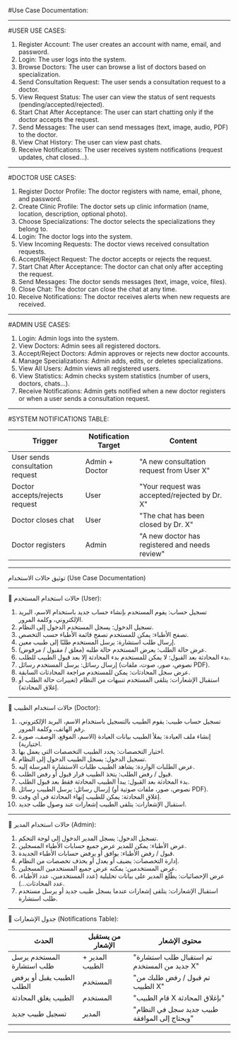 #Use Case Documentation:

---

#USER USE CASES:

1. Register Account: The user creates an account with name, email, and password.
2. Login: The user logs into the system.
3. Browse Doctors: The user can browse a list of doctors based on specialization.
4. Send Consultation Request: The user sends a consultation request to a doctor.
5. View Request Status: The user can view the status of sent requests (pending/accepted/rejected).
6. Start Chat After Acceptance: The user can start chatting only if the doctor accepts the request.
7. Send Messages: The user can send messages (text, image, audio, PDF) to the doctor.
8. View Chat History: The user can view past chats.
9. Receive Notifications: The user receives system notifications (request updates, chat closed...).

---

#DOCTOR USE CASES:

1. Register Doctor Profile: The doctor registers with name, email, phone, and password.
2. Create Clinic Profile: The doctor sets up clinic information (name, location, description, optional photo).
3. Choose Specializations: The doctor selects the specializations they belong to.
4. Login: The doctor logs into the system.
5. View Incoming Requests: The doctor views received consultation requests.
6. Accept/Reject Request: The doctor accepts or rejects the request.
7. Start Chat After Acceptance: The doctor can chat only after accepting the request.
8. Send Messages: The doctor sends messages (text, image, voice, files).
9. Close Chat: The doctor can close the chat at any time.
10. Receive Notifications: The doctor receives alerts when new requests are received.

---

#ADMIN USE CASES:

1. Login: Admin logs into the system.
2. View Doctors: Admin sees all registered doctors.
3. Accept/Reject Doctors: Admin approves or rejects new doctor accounts.
4. Manage Specializations: Admin adds, edits, or deletes specializations.
5. View All Users: Admin views all registered users.
6. View Statistics: Admin checks system statistics (number of users, doctors, chats...).
7. Receive Notifications: Admin gets notified when a new doctor registers or when a user sends a consultation request.

---

#SYSTEM NOTIFICATIONS TABLE:

| Trigger                         | Notification Target | Content                                        |
| ------------------------------- | ------------------- | ---------------------------------------------- |
| User sends consultation request | Admin + Doctor      | "A new consultation request from User X"       |
| Doctor accepts/rejects request  | User                | "Your request was accepted/rejected by Dr. X"  |
| Doctor closes chat              | User                | "The chat has been closed by Dr. X"            |
| Doctor registers                | Admin               | "A new doctor has registered and needs review" |

---
توثيق حالات الاستخدام (Use Case Documentation)

---

📌 حالات استخدام المستخدم (User):

1. تسجيل حساب: يقوم المستخدم بإنشاء حساب جديد باستخدام الاسم، البريد الإلكتروني، وكلمة المرور.
2. تسجيل الدخول: يسجل المستخدم الدخول إلى النظام.
3. تصفح الأطباء: يمكن للمستخدم تصفح قائمة الأطباء حسب التخصص.
4. إرسال طلب استشارة: يرسل المستخدم طلبًا إلى طبيب معين.
5. عرض حالة الطلب: يعرض المستخدم حالة طلبه (معلق / مقبول / مرفوض).
6. بدء المحادثة بعد القبول: لا يمكن للمستخدم بدء المحادثة إلا بعد قبول الطبيب للطلب.
7. إرسال رسائل: يرسل المستخدم رسائل (نصوص، صور، صوت، ملفات PDF).
8. عرض سجل المحادثات: يمكن للمستخدم مراجعة المحادثات السابقة.
9. استقبال الإشعارات: يتلقى المستخدم تنبيهات من النظام (تغييرات حالة الطلب أو إغلاق المحادثة).

---

📌 حالات استخدام الطبيب (Doctor):

1. تسجيل حساب طبيب: يقوم الطبيب بالتسجيل باستخدام الاسم، البريد الإلكتروني، رقم الهاتف، وكلمة المرور.
2. إنشاء ملف العيادة: يملأ الطبيب بيانات العيادة (الاسم، الموقع، الوصف، صورة اختيارية).
3. اختيار التخصصات: يحدد الطبيب التخصصات التي يعمل بها.
4. تسجيل الدخول: يسجل الطبيب الدخول إلى النظام.
5. عرض الطلبات الواردة: يشاهد الطبيب طلبات الاستشارة المرسلة إليه.
6. قبول / رفض الطلب: يتخذ الطبيب قرار قبول أو رفض الطلب.
7. بدء المحادثة بعد القبول: يبدأ الطبيب المحادثة فقط بعد قبول الطلب.
8. إرسال رسائل: يرسل الطبيب رسائل (نصوص، صور، ملفات صوتية أو PDF).
9. إغلاق المحادثة: يمكن للطبيب إنهاء المحادثة في أي وقت.
10. استقبال الإشعارات: يتلقى الطبيب إشعارات عند وصول طلب جديد.

---

📌 حالات استخدام المدير (Admin):

1. تسجيل الدخول: يسجل المدير الدخول إلى لوحة التحكم.
2. عرض الأطباء: يمكن للمدير عرض جميع حسابات الأطباء المسجلين.
3. قبول / رفض الأطباء: يوافق أو يرفض حسابات الأطباء الجديدة.
4. إدارة التخصصات: يضيف أو يعدل أو يحذف تخصصات من النظام.
5. عرض المستخدمين: يمكنه عرض جميع المستخدمين المسجلين.
6. عرض الإحصائيات: يطّلع المدير على بيانات تحليلية (عدد المستخدمين، عدد الأطباء، عدد المحادثات...).
7. استقبال الإشعارات: يتلقى إشعارات عندما يسجل طبيب جديد أو يرسل مستخدم طلب استشارة.

---

📌 جدول الإشعارات (Notifications Table):

| الحدث                     | من يستقبل الإشعار | محتوى الإشعار                                 |
| ------------------------- | ----------------- | --------------------------------------------- |
| المستخدم يرسل طلب استشارة | المدير + الطبيب   | "تم استقبال طلب استشارة جديد من المستخدم X"   |
| الطبيب يقبل أو يرفض الطلب | المستخدم          | "تم قبول / رفض طلبك من الطبيب X"              |
| الطبيب يغلق المحادثة      | المستخدم          | "قام الطبيب X بإغلاق المحادثة"                |
| تسجيل طبيب جديد           | المدير            | "طبيب جديد سجل في النظام ويحتاج إلى الموافقة" |

---
